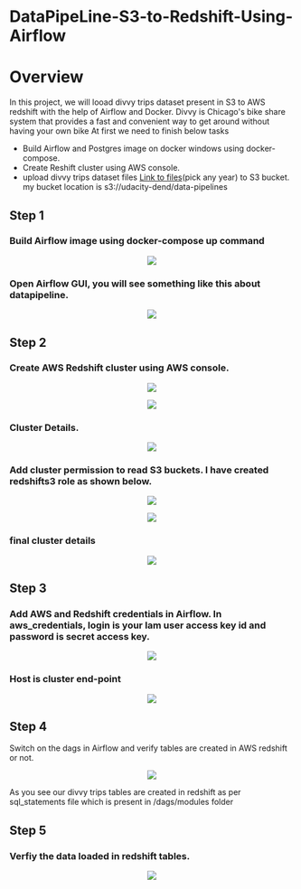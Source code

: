 # DataPipeLine-S3-to-Redshift-Using-Airflow

# Overview

In this project, we will looad divvy trips dataset present in S3 to AWS redshift with the help of Airflow and Docker. Divvy is Chicago's bike share system that provides a fast and convenient way to get around without having your own bike
At first we need to finish below tasks

- Build Airflow and Postgres image on docker windows using docker-compose.
- Create Reshift cluster using AWS console.
- upload divvy trips dataset files [Link to files](https://divvy-tripdata.s3.amazonaws.com/index.html)(pick any year) to S3 bucket. my bucket location is s3://udacity-dend/data-pipelines

## Step 1

### Build Airflow image using docker-compose up command

<p align="middle">
  <img src="images/airflow.PNG" />
  
### Open Airflow GUI, you will see something like this about datapipeline.

<p align="middle">
  <img src="images/dag.PNG" />
  
## Step 2

### Create AWS Redshift cluster using AWS console.
  
<p align="middle">
  <img src="images/cluster-creation-1.PNG" />
  
 <p align="middle">
  <img src="images/cluster-creation-2.PNG" />
   
 ### Cluster Details. 
 
 <p align="middle">
  <img src="images/cluster-creation-1.PNG" />
 
 ### Add cluster permission to read S3 buckets. I have created redshifts3 role as shown below.
   
 <p align="middle">
  <img src="images/cluster-creation-2.PNG" />
   
  <p align="middle">
  <img src="images/create-role-s3.PNG" />
    
 ### final cluster details 
    
 <p align="middle">
  <img src="images/cluster-details.PNG" />
   
## Step 3

### Add AWS and Redshift credentials in Airflow. In aws_credentials, login is your Iam user access key id and password is secret access key.
    
 <p align="middle">
  <img src="images/aws-credentials.PNG" />

### Host is cluster end-point
   
 <p align="middle">
  <img src="images/redshift.PNG" />
 
## Step 4

Switch on the dags in Airflow and verify tables are created in AWS redshift or not.

<p align="middle">
  <img src="images/redshift-tables.PNG" />
  
As you see our divvy trips tables are created in redshift as per sql_statements file which is present in /dags/modules folder
  
## Step 5 
  
### Verfiy the data loaded in redshift tables.
  
<p align="middle">
  <img src="images/data-loaded.PNG" />


